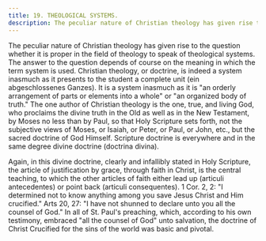 ```yaml
---
title: 19. THEOLOGICAL SYSTEMS. 
description: The peculiar nature of Christian theology has given rise to the question whether it is proper in the field of theology to speak of theological systems.
---
```


The peculiar nature of Christian theology has given rise to the question whether it is proper in the field of theology to speak of theological systems. The answer to the question depends of course on the meaning in which the term system is used. Christian theology, or doctrine, is indeed a system inasmuch as it presents to the student a complete unit (ein abgeschlossenes Ganzes). It is a system inasmuch as it is "an orderly arrangement of parts or elements into a whole" or "an organized body of truth." The one author of Christian theology is the one, true, and living God, who proclaims the divine truth in the Old as well as in the New Testament, by Moses no less than by Paul, so that Holy Scripture sets forth, not the subjective views of Moses, or Isaiah, or Peter, or Paul, or John, etc., but the sacred doctrine of God Himself. Scripture doctrine is everywhere and in the same degree divine doctrine (doctrina divina).

Again, in this divine doctrine, clearly and infallibly stated in Holy Scripture, the article of justification by grace, through faith in Christ, is the central teaching, to which the other articles of faith either lead up (articuli antecedentes) or point back (articuli consequentes). 1 Cor. 2, 2: "I determined not to know anything among you save Jesus Christ and Him crucified." Arts 20, 27: "I have not shunned to declare unto you all the counsel of God." In all of St. Paul's preaching, which, according to his own testimony, embraced "all the counsel of God" unto salvation, the doctrine of Christ Crucified for the sins of the world was basic and pivotal.

